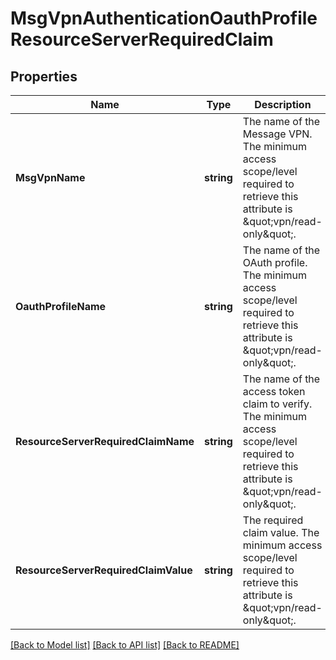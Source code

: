 # MsgVpnAuthenticationOauthProfileResourceServerRequiredClaim

## Properties
Name | Type | Description | Notes
------------ | ------------- | ------------- | -------------
**MsgVpnName** | **string** | The name of the Message VPN.  The minimum access scope/level required to retrieve this attribute is \&quot;vpn/read-only\&quot;. | [optional] [default to null]
**OauthProfileName** | **string** | The name of the OAuth profile.  The minimum access scope/level required to retrieve this attribute is \&quot;vpn/read-only\&quot;. | [optional] [default to null]
**ResourceServerRequiredClaimName** | **string** | The name of the access token claim to verify.  The minimum access scope/level required to retrieve this attribute is \&quot;vpn/read-only\&quot;. | [optional] [default to null]
**ResourceServerRequiredClaimValue** | **string** | The required claim value.  The minimum access scope/level required to retrieve this attribute is \&quot;vpn/read-only\&quot;. | [optional] [default to null]

[[Back to Model list]](../README.md#documentation-for-models) [[Back to API list]](../README.md#documentation-for-api-endpoints) [[Back to README]](../README.md)

